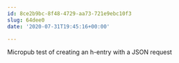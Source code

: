 ```yaml
---
id: 8ce2b9bc-8f48-4729-aa73-721e9ebc10f3
slug: 64dee0
date: '2020-07-31T19:45:16+00:00'

---
```


Micropub test of creating an h-entry with a JSON request

